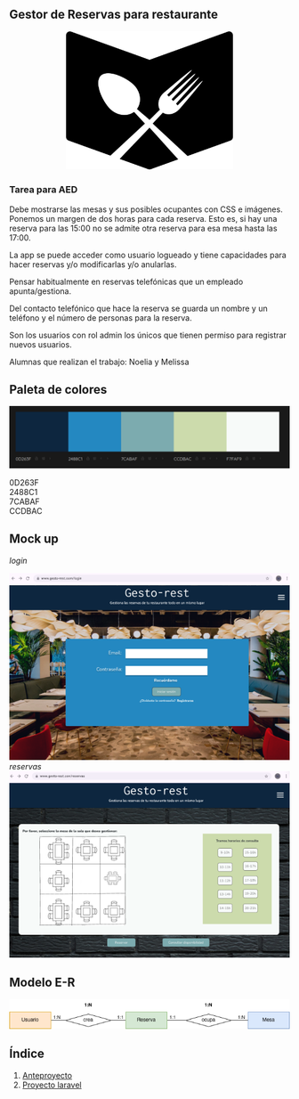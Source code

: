 ## Gestor de Reservas para restaurante

<div align="center">
    <img src="img/logo.png" style="width: 300px;">
</div>


### Tarea para AED

Debe mostrarse las mesas y sus posibles ocupantes con CSS e imágenes. Ponemos un margen de dos horas para cada reserva. Esto es, si hay una reserva para las 15:00 no se admite otra reserva para esa mesa hasta las 17:00.

La app se puede acceder como usuario logueado y tiene capacidades para hacer reservas y/o modificarlas y/o anularlas.

Pensar habitualmente en reservas telefónicas que un empleado apunta/gestiona.

Del contacto telefónico que hace la reserva se guarda un nombre y un teléfono y el número de personas para la reserva.

Son los usuarios con rol admin los únicos que tienen permiso para registrar nuevos usuarios.  

Alumnas que realizan el trabajo: Noelia y Melissa

## Paleta de colores  

<img src="img/estilos.png">

0D263F  
2488C1  
7CABAF  
CCDBAC  

## Mock up
_login_  

![alt text](img/1.png)  
_reservas_
![alt text](img/2.png)

## Modelo E-R  
<img src="./img/E-R.png">  


## Índice

1.  [Anteproyecto](./anteproyecto)
2.  [Proyecto laravel](./gestor-restaurante)